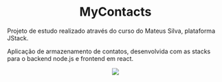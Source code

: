 <h1 align="center">MyContacts</h1>

Projeto de estudo realizado através do curso do Mateus Silva, plataforma JStack.

Aplicação de armazenamento de contatos, desenvolvida com as stacks para o backend node.js e frontend em react.

<p align="center">
<img src="https://user-images.githubusercontent.com/34314786/178075349-a9fff884-2b17-445b-a547-019508031015.PNG"/>
</p>
